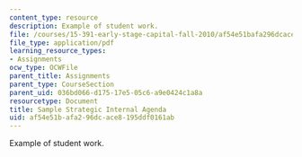 ```yaml
---
content_type: resource
description: Example of student work.
file: /courses/15-391-early-stage-capital-fall-2010/af54e51bafa296dcace8195ddf0161ab_MIT15_391F10_assn3_sample.pdf
file_type: application/pdf
learning_resource_types:
- Assignments
ocw_type: OCWFile
parent_title: Assignments
parent_type: CourseSection
parent_uid: 036bd066-d175-17e5-05c6-a9e0424c1a8a
resourcetype: Document
title: Sample Strategic Internal Agenda
uid: af54e51b-afa2-96dc-ace8-195ddf0161ab
---
```

Example of student work.

